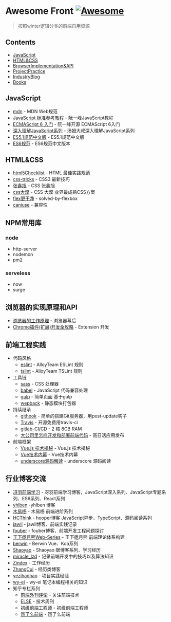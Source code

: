 # Awesome Front [![Awesome](https://cdn.rawgit.com/sindresorhus/awesome/d7305f38d29fed78fa85652e3a63e154dd8e8829/media/badge.svg)](https://github.com/sindresorhus/awesome)

> 按照winter逻辑分类的前端自用资源

## Contents

  - [JavaScript](#JavaScript)
  - [HTML&CSS](#HTML&CSS)
  - [BrowserImplementation&API](#浏览器的实现原理和API)
  - [ProjectPractice](#前端工程实践)
  - [IndustryBlog](#行业博客交流)
  - [Books](#前端书籍)

## JavaScript

  - [mdn](https://developer.mozilla.org/en-US/) - MDN Web规范
  - [JavaScript 标准参考教程](http://javascript.ruanyifeng.com/#toc1) - 阮一峰JavaScript教程
  - [ECMAScript 6 入门](http://es6.ruanyifeng.com/) -  阮一峰开源 ECMAScript 6入门
  - [深入理解JavaScript系列](http://www.cnblogs.com/TomXu/archive/2011/12/28/2286877.html) - 汤姆大叔深入理解JavaScript系列
  - [ES5.1规范中文版](http://yanhaijing.com/es5/#null) - ES5.1规范中文版
  - [ES6规范](http://zhoushengfe.com/es6/es6-ch.html) - ES6规范中文版本

## HTML&CSS

  - [html5Checklist](https://github.com/thedaviddias/Front-End-Checklist) - HTML 最佳实践规范
  - [css-tricks](https://css-tricks.com/) - CSS3 最新技巧
  - [张鑫旭](https://www.zhangxinxu.com/wordpress/) - CSS 张鑫旭
  - [css大漠](https://www.w3cplus.com/) - CSS 大漠 业界最成熟CSS方案
  - [flex更干净](https://magic-akari.github.io/solved-by-flexbox/) - solved-by-flexbox
  - [caniuse](https://caniuse.com/) - 兼容性

## NPM常用库

### node
  - http-server
  - nodemon
  - pm2
### serveless
  - now
  - surge

## 浏览器的实现原理和API

  - [浏览器的工作原理](https://www.html5rocks.com/zh/tutorials/internals/howbrowserswork/) - 浏览器幕后
  - [Chrome插件(扩展)开发全攻略](https://www.cnblogs.com/liuxianan/p/chrome-plugin-develop.html) - Extension 开发

## 前端工程实践

  - 代码风格
    - [eslint](https://github.com/AlloyTeam/eslint-config-alloy) - AlloyTeam ESLint 规则 
    - [tslint](https://github.com/AlloyTeam/tslint-config-alloy) - AlloyTeam TSLint 规则
  - 工具链
    - [sass](https://sass-lang.com/) - CSS 处理器
    - [babel](https://babeljs.io/) - JavaScript 代码兼容处理
    - [gulp](https://github.com/XiongJingzhi/scss-styles-init/blob/master/gulpfile.js) - 简单页面 基于gulp
    - [wepback](https://webpack.js.org/) - 静态模块打包器
  - 持续继承
    - [githook](https://www.liaoxuefeng.com/wiki/0013739516305929606dd18361248578c67b8067c8c017b000/00137583770360579bc4b458f044ce7afed3df579123eca000) - 简单的搭建Git服务器，用post-update钩子
    - [Travis](https://travis-ci.org/) - 开源免费用travis-ci
    - [gitlab-CI/CD](https://about.gitlab.com/product/continuous-integration/) - 2 核 8GB RAM
    - [大公司里怎样开发和部署前端代码](https://www.zhihu.com/question/20790576/answer/32602154) - 高日活应用发布
  - 前端框架
    - [Vue.js 技术揭秘](https://ustbhuangyi.github.io/vue-analysis/) - Vue.js 技术揭秘
    - [Vue技术内幕](http://hcysun.me/vue-design/art/) - Vue技术内幕
    - [underscore源码解读](https://github.com/hanzichi/underscore-analysis) - underscore 源码阅读

## 行业博客交流

  - [冴羽前端学习](https://github.com/mqyqingfeng/Blog) - 冴羽前端学习博客，JavaScript深入系列、JavaScript专题系列、ES6系列、React系列
  - [yhlben](https://yhlben.github.io/blog/js-inherit.html) -yhlben 博客
  - [木易杨](https://github.com/yygmind/blog) - 木易杨 前端进阶系列
  - [HCThink](https://github.com/HCThink/h-blog) - hooper博客 JavaScript异步、TypeScript、源码阅读系列
  - [jawil](https://github.com/jawil/blog/issues/6) - jawil博客、前端实践记录
  - [fouber](https://github.com/fouber/blog) - fouber博客、前端开发工程问题探讨
  - [王下邀月熊Web-Series](https://github.com/wxyyxc1992/Web-Series) - 王下邀月熊 前端理论体系构建
  - [berwin](https://github.com/berwin/Blog) - Berwin Vue、Koa系列
  - [Shaoyao](https://github.com/juzhiyuan/Segment/issues) - Shaoyao·琚博客系列、学习经历
  - [miracle_lzd](https://github.com/louzhedong/blog) - 记录前端开发中的技巧以及算法知识
  - [Zindex](https://zxc0328.github.io/) - 工作经历
  - [ZhangCui](https://www.cnblogs.com/zczhangcui/default.html?page=1) - 经历类博客
  - [yezihaohao](https://yezihaohao.github.io/) - 项目实践经验
  - [wy-ei](https://github.com/wy-ei/notebook) - wy-ei 笔记本编程相关的知识
  - 知乎专栏系列
    - [前端外刊评论](https://zhuanlan.zhihu.com/FrontendMagazine) - 关注前端技术
    - [ELSE](https://zhuanlan.zhihu.com/itech) - 技术周刊
    - [初级前端工程师](https://zhuanlan.zhihu.com/makewebgreatagain) - 初级前端工程师
    - [饿了么前端](https://zhuanlan.zhihu.com/ElemeFE) - 饿了么前端
